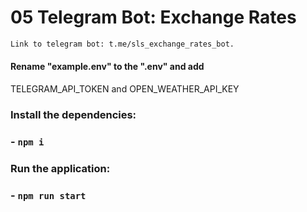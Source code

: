 # 05 Telegram Bot: Exchange Rates

```bash
Link to telegram bot: t.me/sls_exchange_rates_bot.
```

#### Rename "example.env" to the ".env" and add
TELEGRAM_API_TOKEN and OPEN_WEATHER_API_KEY

### Install the dependencies:

### - `npm i`

### Run the application:

### - `npm run start`







